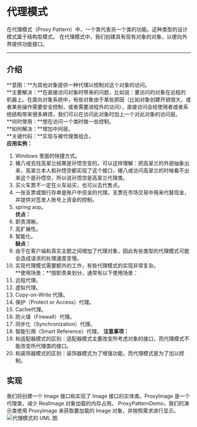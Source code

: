 # 代理模式
在代理模式（Proxy Pattern）中，一个类代表另一个类的功能。这种类型的设计模式属于结构型模式。
在代理模式中，我们创建具有现有对象的对象，以便向外界提供功能接口。
******
## 介绍
**意图：**为其他对象提供一种代理以控制对这个对象的访问。  
**主要解决：**在直接访问对象时带来的问题，比如说：要访问的对象在远程的机器上。在面向对象系统中，有些对象由于某些原因（比如对象创建开销很大，或者某些操作需要安全控制，或者需要进程外的访问），直接访问会给使用者或者系统结构带来很多麻烦，我们可以在访问此对象时加上一个对此对象的访问层。  
**何时使用：**想在访问一个类时做一些控制。  
**如何解决：**增加中间层。  
**关键代码：**实现与被代理类组合。  
**应用实例：**  
1. Windows 里面的快捷方式。  
2. 猪八戒去找高翠兰结果是孙悟空变的，可以这样理解：把高翠兰的外貌抽象出来，高翠兰本人和孙悟空都实现了这个接口，猪八戒访问高翠兰的时候看不出来这个是孙悟空，所以说孙悟空是高翠兰代理类。  
3. 买火车票不一定在火车站买，也可以去代售点。  
4. 一张支票或银行存单是账户中资金的代理。支票在市场交易中用来代替现金，并提供对签发人账号上资金的控制。  
5. spring aop。  
**优点：**  
1. 职责清晰。  
2. 高扩展性。  
3. 智能化。  
**缺点：**  
1. 由于在客户端和真实主题之间增加了代理对象，因此有些类型的代理模式可能会造成请求的处理速度变慢。  
2. 实现代理模式需要额外的工作，有些代理模式的实现非常复杂。  
**使用场景：**按职责来划分，通常有以下使用场景：  
1. 远程代理。  
2. 虚拟代理。  
3. Copy-on-Write 代理。  
4. 保护（Protect or Access）代理。  
5. Cache代理。  
6. 防火墙（Firewall）代理。  
7. 同步化（Synchronization）代理。  
8. 智能引用（Smart Reference）代理。 
**注意事项：**  
1. 和适配器模式的区别：适配器模式主要改变所考虑对象的接口，而代理模式不能改变所代理类的接口。  
2. 和装饰器模式的区别：装饰器模式为了增强功能，而代理模式是为了加以控制。  
## 实现
我们将创建一个 Image 接口和实现了 Image 接口的实体类。ProxyImage 是一个代理类，减少 RealImage 对象加载的内存占用。
ProxyPatternDemo，我们的演示类使用 ProxyImage 来获取要加载的 Image 对象，并按照需求进行显示。
![代理模式的 UML 图](http://www.runoob.com/wp-content/uploads/2014/08/proxy_pattern_uml_diagram.jpg)